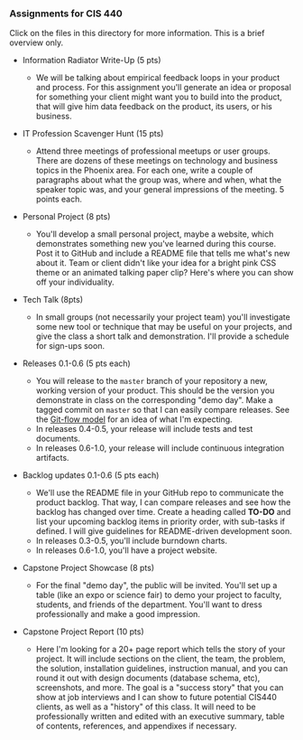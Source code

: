 ### Assignments for CIS 440

Click on the files in this directory for more information.  This is a brief overview only.

- Information Radiator Write-Up (5 pts)
    - We will be talking about empirical feedback loops in your product and process.  For this assignment you'll generate an idea or proposal for something your client might want you to build into the product, that will give him data feedback on the product, its users, or his business.

- IT Profession Scavenger Hunt (15 pts)
    - Attend three meetings of professional meetups or user groups.  There are dozens of these meetings on technology and business topics in the Phoenix area.  For each one, write a couple of paragraphs about what the group was, where and when, what the speaker topic was, and your general impressions of the meeting.  5 points each.
    
- Personal Project (8 pts)
    - You'll develop a small personal project, maybe a website, which demonstrates something new you've learned during this course.  Post it to GitHub and include a README file that tells me what's new about it.  Team or client didn't like your idea for a bright pink CSS theme or an animated talking paper clip?  Here's where you can show off your individuality.
    
- Tech Talk (8pts)
    - In small groups (not necessarily your project team) you'll investigate some new tool or technique that may be useful on your projects, and give the class a short talk and demonstration.  I'll provide a schedule for sign-ups soon.
    
- Releases 0.1-0.6 (5 pts each)
    - You will release to the `master` branch of your repository a new, working version of your product.  This should be the version you demonstrate in class on the corresponding "demo day".  Make a tagged commit on `master` so that I can easily compare releases.  See the [Git-flow model](http://nvie.com/posts/a-successful-git-branching-model/) for an idea of what I'm expecting.
    - In releases 0.4-0.5, your release will include tests and test documents.
    - In releases 0.6-1.0, your release will include continuous integration artifacts.
    
- Backlog updates 0.1-0.6 (5 pts each)
    - We'll use the README file in your GitHub repo to communicate the product backlog.  That way, I can compare releases and see how the backlog has changed over time.  Create a heading called **TO-DO** and list your upcoming backlog items in priority order, with sub-tasks if defined.  I will give guidelines for README-driven development soon.
    - In releases 0.3-0.5, you'll include burndown charts.
    - In releases 0.6-1.0, you'll have a project website.
    
- Capstone Project Showcase (8 pts)
    - For the final "demo day", the public will be invited.  You'll set up a table (like an expo or science fair) to demo your project to faculty, students, and friends of the department.  You'll want to dress professionally and make a good impression.

- Capstone Project Report (10 pts)
    - Here I'm looking for a 20+ page report which tells the story of your project.  It will include sections on the client, the team, the problem, the solution, installation guidelines, instruction manual, and you can round it out with design documents (database schema, etc), screenshots, and more.  The goal is a "success story" that you can show at job interviews and I can show to future potential CIS440 clients, as well as a "history" of this class.  It will need to be professionally written and edited with an executive summary, table of contents, references, and appendixes if necessary.
